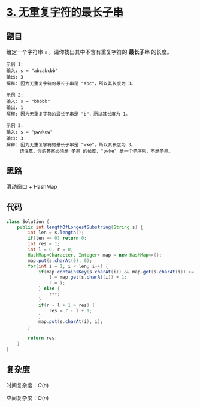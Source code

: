 # [3. 无重复字符的最长子串](https://leetcode-cn.com/problems/longest-substring-without-repeating-characters/)

## 题目

给定一个字符串 `s` ，请你找出其中不含有重复字符的 **最长子串** 的长度。



```
示例 1:
输入: s = "abcabcbb"
输出: 3 
解释: 因为无重复字符的最长子串是 "abc"，所以其长度为 3。

示例 2:
输入: s = "bbbbb"
输出: 1
解释: 因为无重复字符的最长子串是 "b"，所以其长度为 1。

示例 3:
输入: s = "pwwkew"
输出: 3
解释: 因为无重复字符的最长子串是 "wke"，所以其长度为 3。
     请注意，你的答案必须是 子串 的长度，"pwke" 是一个子序列，不是子串。
```



## 思路

滑动窗口 + HashMap



## 代码

```java
class Solution {
    public int lengthOfLongestSubstring(String s) {
        int len = s.length();
        if(len == 0) return 0;
        int res = 1;
        int l = 0, r = 0;
        HashMap<Character, Integer> map = new HashMap<>();
        map.put(s.charAt(0), 0);
        for(int i = 1; i < len; i++) {
            if(map.containsKey(s.charAt(i)) && map.get(s.charAt(i)) >= l) {
                l = map.get(s.charAt(i)) + 1;
                r = i;
            } else {
                r++;
            }
            if(r - l + 1 > res) {
                res = r - l + 1;
            }
            map.put(s.charAt(i), i);
        }

        return res;
    }
}
```



## 复杂度

时间复杂度：$O(n)$

空间复杂度：$O(n)$  

